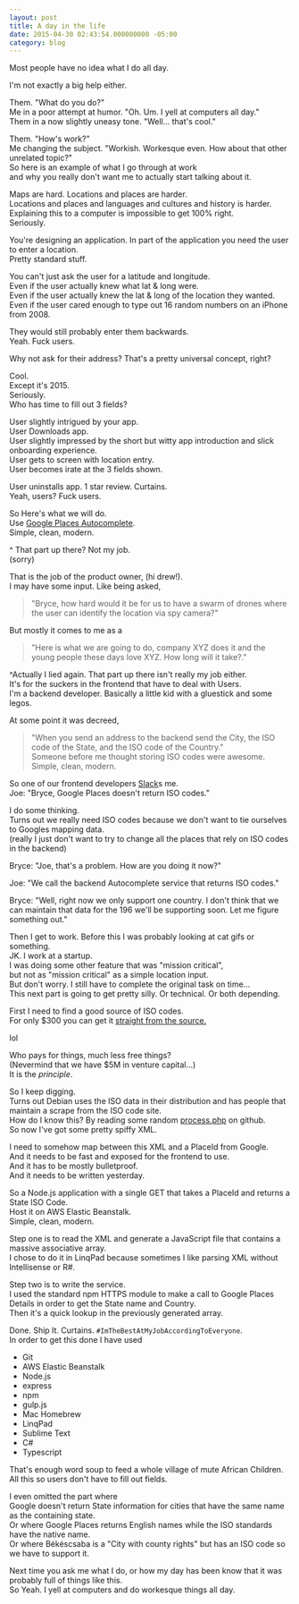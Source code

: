 ```yaml
---
layout: post
title: A day in the life
date: 2015-04-30 02:43:54.000000000 -05:00
category: blog
---
```


Most people have no idea what I do all day.

I'm not exactly a big help either.

Them. "What do you do?"  
Me in a poor attempt at humor. "Oh. Um. I yell at computers all day."  
Them in a now slightly uneasy tone. "Well... that's cool."

Them. "How's work?"  
Me changing the subject. "Workish. Workesque even. How about that other unrelated topic?"  
So here is an example of what I go through at work  
and why you really don't want me to actually start talking about it.

Maps are hard. Locations and places are harder.  
Locations and places and languages and cultures and history is harder.  
Explaining this to a computer is impossible to get 100% right.  
Seriously.

You're designing an application. In part of the application you need the user to enter a location.  
Pretty standard stuff.

You can't just ask the user for a latitude and longitude.   
Even if the user actually knew what lat & long were.  
Even if the user actually knew the lat & long of the location they wanted.  
Even if the user cared enough to type out 16 random numbers on an iPhone from 2008\.

They would still probably enter them backwards.  
Yeah. Fuck users.  

Why not ask for their address? That's a pretty universal concept, right?

Cool.  
Except it's 2015.  
Seriously.  
Who has time to fill out 3 fields?

User slightly intrigued by your app.  
User Downloads app.  
User slightly impressed by the short but witty app introduction and slick onboarding experience.  
User gets to screen with location entry.  
User becomes irate at the 3 fields shown.

User uninstalls app. 1 star review. Curtains.  
Yeah, users? Fuck users.  

So Here's what we will do.  
Use [Google Places Autocomplete][0].  
Simple, clean, modern.

^ That part up there? Not my job.  
(sorry)

That is the job of the product owner, (hi drew!).  
I may have some input. Like being asked,  

> "Bryce, how hard would it be for us to have a swarm of drones where the user can identify the location via spy camera?"  

But mostly it comes to me as a  

> "Here is what we are going to do, company XYZ does it and the young people these days love XYZ. How long will it take?."

^Actually I lied again. That part up there isn't really my job either.  
It's for the suckers in the frontend that have to deal with Users.  
I'm a backend developer. Basically a little kid with a gluestick and some legos.

At some point it was decreed, 

> "When you send an address to the backend send the City, the ISO code of the State, and the ISO code of the Country."  
Someone before me thought storing ISO codes were awesome.  
Simple, clean, modern.

So one of our frontend developers [Slack][1]s me.  
Joe: "Bryce, Google Places doesn't return ISO codes."

I do some thinking.  
Turns out we really need ISO codes because we don't want to tie ourselves to Googles mapping data.  
(really I just don't want to try to change all the places that rely on ISO codes in the backend)

Bryce: "Joe, that's a problem. How are you doing it now?"  

Joe: "We call the backend Autocomplete service that returns ISO codes."  

Bryce: 
"Well, right now we only support one country. 
I don't think that we can maintain that data for the 196 we'll be supporting soon.
Let me figure something out."

Then I get to work. Before this I was probably looking at cat gifs or something.  
JK. I work at a startup.  
I was doing some other feature that was "mission critical",  
but not as "mission critical" as a simple location input.  
But don't worry. I still have to complete the original task on time...  
This next part is going to get pretty silly. Or technical. Or both depending.  

First I need to find a good source of ISO codes.  
For only $300 you can get it [straight from the source.][2]

lol

Who pays for things, much less free things?  
(Nevermind that we have $5M in venture capital...)  
It is the *principle*.

So I keep digging.  
Turns out Debian uses the ISO data in their distribution and has people that maintain a scrape from the ISO code site.  
How do I know this? By reading some random [process.php][3] on github.  
So now I've got some pretty spiffy XML.

I need to somehow map between this XML and a PlaceId from Google.  
And it needs to be fast and exposed for the frontend to use.  
And it has to be mostly bulletproof.  
And it needs to be written yesterday.

So a Node.js application with a single GET that takes a PlaceId and returns a State ISO Code.  
Host it on AWS Elastic Beanstalk.  
Simple, clean, modern.  

Step one is to read the XML and generate a JavaScript file that contains a massive associative array.  
I chose to do it in LinqPad because sometimes I like parsing XML without Intellisense or R#.

Step two is to write the service.  
I used the standard npm HTTPS module to make a call to Google Places Details in order to get the State name and Country.  
Then it's a quick lookup in the previously generated array.

Done. Ship It. Curtains. `#ImTheBestAtMyJobAccordingToEveryone`.  
In order to get this done I have used 

- Git
- AWS Elastic Beanstalk
- Node.js
- express
- npm
- gulp.js
- Mac Homebrew
- LinqPad
- Sublime Text
- C#
- Typescript

That's enough word soup to feed a whole village of mute African Children.  
All this so users don't have to fill out fields.

I even omitted the part where  
Google doesn't return State information for cities that have the same name as the containing state.  
Or where Google Places returns English names while the ISO standards have the native name.  
Or where Békéscsaba is a "City with county rights" but has an ISO code so we have to support it.  

Next time you ask me what I do, or how my day has been know that it was probably full of things like this.  
So Yeah. I yell at computers and do workesque things all day.


[0]: https://developers.google.com/places/webservice/autocomplete
[1]: https://dribbble.com/shots/1724648-Slack-is-Awesome
[2]: https://www.iso.org/obp/ui/#iso:pub:PUB500001:en
[3]: https://github.com/briancline/iso3166
